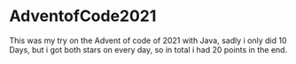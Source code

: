 # AdventofCode2021

This was my try on the Advent of code of 2021 with Java, sadly i only did 10 Days, but i got both stars on every day, so in total i had 20 points in the end.
